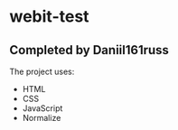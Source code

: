 # webit-test
## Completed by Daniil161russ

The project uses:
- HTML
- CSS
- JavaScript
- Normalize
